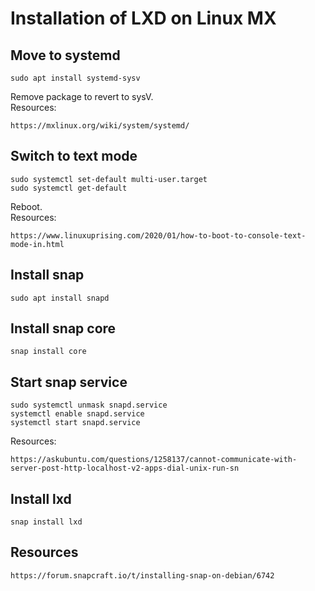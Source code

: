 # Installation of LXD on Linux MX
## Move to systemd
```
sudo apt install systemd-sysv
```
Remove package to revert to sysV.<br/>
Resources:
```
https://mxlinux.org/wiki/system/systemd/
```

## Switch to text mode
```
sudo systemctl set-default multi-user.target
sudo systemctl get-default
```
Reboot.<br/>
Resources:
```
https://www.linuxuprising.com/2020/01/how-to-boot-to-console-text-mode-in.html
```

## Install snap
```
sudo apt install snapd
```
## Install snap core
```
snap install core
```
## Start snap service
```
sudo systemctl unmask snapd.service
systemctl enable snapd.service
systemctl start snapd.service
```
Resources:
```
https://askubuntu.com/questions/1258137/cannot-communicate-with-server-post-http-localhost-v2-apps-dial-unix-run-sn
```
## Install lxd
```
snap install lxd
```
## Resources
```
https://forum.snapcraft.io/t/installing-snap-on-debian/6742
```
